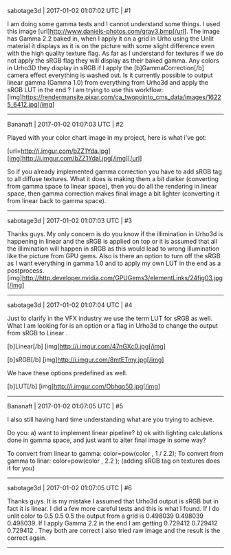 sabotage3d | 2017-01-02 01:07:02 UTC | #1

I am doing some gamma tests and I cannot understand some things. I used this image [url]http://www.daniels-photos.com/gray3.bmp[/url]. The image has Gamma 2.2 baked in, when I apply it on a grid in Urho using the Unlit material it displays as it is on the picture with some slight difference even with the high quality texture flag. As far as I understand for textures if we do not apply the sRGB flag they will display as their baked gamma. Any colors in Urho3D they display in sRGB if I apply the [b]GammaCorrection[/b] camera effect  everything is washed out. Is it currently possible to output linear gamma (Gamma 1.0) from everything from Urho3d and apply the sRGB LUT in the end ?  I am trying to use this workflow: [img]https://rendermansite.pixar.com/ca_twopointo_cms_data/images/16225_6412.jpg[/img]

-------------------------

Bananaft | 2017-01-02 01:07:03 UTC | #2

Played with your color chart image in my project, here is what i've got:

[url=http://i.imgur.com/bZZ1Yda.jpg][img]http://i.imgur.com/bZZ1Ydal.jpg[/img][/url]

So if you already implemented gamma correction you have to add sRGB tag to all diffuse textures. What it does is making them a bit darker (converting from gamma space to linear space), then you do all the rendering in linear space, then gamma correction makes final image a bit lighter (converting it from linear back to gamma space).

-------------------------

sabotage3d | 2017-01-02 01:07:03 UTC | #3

Thanks guys. My only concern is do you know if the illimination in Urho3d is happening in linear and the sRGB is applied on top or it is assumed that all the illimination will happen in sRGB as this would lead to wrong illumination like the picture from GPU gems. Also is there an option to turn off the sRGB as I want everything in gamma 1.0 and to apply my own LUT in the end as a postprocess.  [img]http://http.developer.nvidia.com/GPUGems3/elementLinks/24fig03.jpg[/img]

-------------------------

sabotage3d | 2017-01-02 01:07:04 UTC | #4

Just to clarify in the VFX industry we use the term LUT for sRGB as well. What I am looking for is an option or a flag in Urho3d to change the output from sRGB to Linear  .

[b]Linear[/b]
[img]http://i.imgur.com/47nGXc0.jpg[/img]

[b]sRGB[/b]
[img]http://i.imgur.com/8mtETmy.jpg[/img]

We have these options predefined as well.

[b]LUT[/b]
[img]http://i.imgur.com/Obhqo50.jpg[/img]

-------------------------

Bananaft | 2017-01-02 01:07:05 UTC | #5

I also still having hard time understanding what are you trying to achieve. 

Do you:
a) want to implement linear pipeline?
b) ok with lighting calculations done in gamma space, and just want to alter final image in some way?

To convert from linear to gamma: color=pow(color , 1 / 2.2);
To convert from gamma to linar:   color=pow(color , 2.2 );  (adding sRGB tag on textures does it for you)

-------------------------

sabotage3d | 2017-01-02 01:07:05 UTC | #6

Thanks guys. It is my mistake I assumed that Urho3d output is sRGB but in fact it is linear. I did a few more careful tests and this is what I found. If I do unlit color to 0.5 0.5 0.5 the output from a grid is 0.498039 0.498039 0.498039. If I apply Gamma 2.2 in the end I am getting 0.729412 0.729412 0.729412 . They both are correct I also tried raw image and the result is the correct again.

-------------------------


